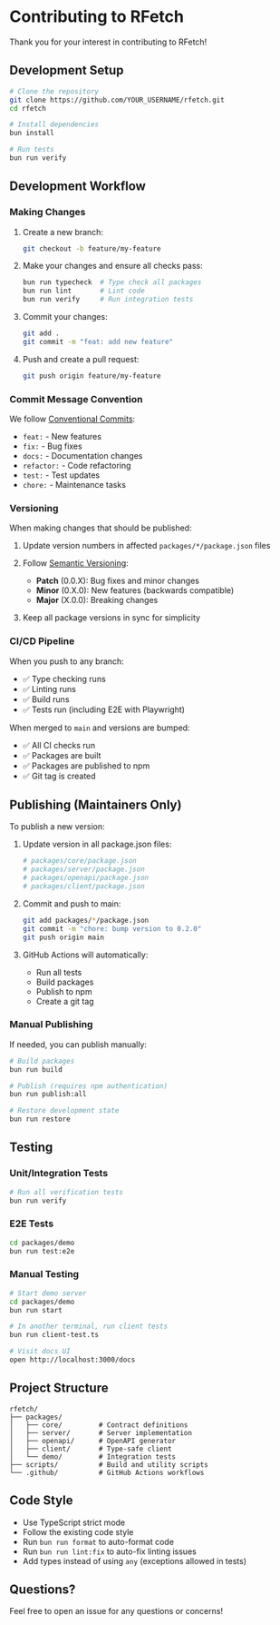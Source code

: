 # Contributing to RFetch

Thank you for your interest in contributing to RFetch!

## Development Setup

```bash
# Clone the repository
git clone https://github.com/YOUR_USERNAME/rfetch.git
cd rfetch

# Install dependencies
bun install

# Run tests
bun run verify
```

## Development Workflow

### Making Changes

1. Create a new branch:
   ```bash
   git checkout -b feature/my-feature
   ```

2. Make your changes and ensure all checks pass:
   ```bash
   bun run typecheck  # Type check all packages
   bun run lint       # Lint code
   bun run verify     # Run integration tests
   ```

3. Commit your changes:
   ```bash
   git add .
   git commit -m "feat: add new feature"
   ```

4. Push and create a pull request:
   ```bash
   git push origin feature/my-feature
   ```

### Commit Message Convention

We follow [Conventional Commits](https://www.conventionalcommits.org/):

- `feat:` - New features
- `fix:` - Bug fixes
- `docs:` - Documentation changes
- `refactor:` - Code refactoring
- `test:` - Test updates
- `chore:` - Maintenance tasks

### Versioning

When making changes that should be published:

1. Update version numbers in affected `packages/*/package.json` files
2. Follow [Semantic Versioning](https://semver.org/):
   - **Patch** (0.0.X): Bug fixes and minor changes
   - **Minor** (0.X.0): New features (backwards compatible)
   - **Major** (X.0.0): Breaking changes

3. Keep all package versions in sync for simplicity

### CI/CD Pipeline

When you push to any branch:
- ✅ Type checking runs
- ✅ Linting runs
- ✅ Build runs
- ✅ Tests run (including E2E with Playwright)

When merged to `main` and versions are bumped:
- ✅ All CI checks run
- ✅ Packages are built
- ✅ Packages are published to npm
- ✅ Git tag is created

## Publishing (Maintainers Only)

To publish a new version:

1. Update version in all package.json files:
   ```bash
   # packages/core/package.json
   # packages/server/package.json
   # packages/openapi/package.json
   # packages/client/package.json
   ```

2. Commit and push to main:
   ```bash
   git add packages/*/package.json
   git commit -m "chore: bump version to 0.2.0"
   git push origin main
   ```

3. GitHub Actions will automatically:
   - Run all tests
   - Build packages
   - Publish to npm
   - Create a git tag

### Manual Publishing

If needed, you can publish manually:

```bash
# Build packages
bun run build

# Publish (requires npm authentication)
bun run publish:all

# Restore development state
bun run restore
```

## Testing

### Unit/Integration Tests

```bash
# Run all verification tests
bun run verify
```

### E2E Tests

```bash
cd packages/demo
bun run test:e2e
```

### Manual Testing

```bash
# Start demo server
cd packages/demo
bun run start

# In another terminal, run client tests
bun run client-test.ts

# Visit docs UI
open http://localhost:3000/docs
```

## Project Structure

```
rfetch/
├── packages/
│   ├── core/         # Contract definitions
│   ├── server/       # Server implementation
│   ├── openapi/      # OpenAPI generator
│   ├── client/       # Type-safe client
│   └── demo/         # Integration tests
├── scripts/          # Build and utility scripts
└── .github/          # GitHub Actions workflows
```

## Code Style

- Use TypeScript strict mode
- Follow the existing code style
- Run `bun run format` to auto-format code
- Run `bun run lint:fix` to auto-fix linting issues
- Add types instead of using `any` (exceptions allowed in tests)

## Questions?

Feel free to open an issue for any questions or concerns!

